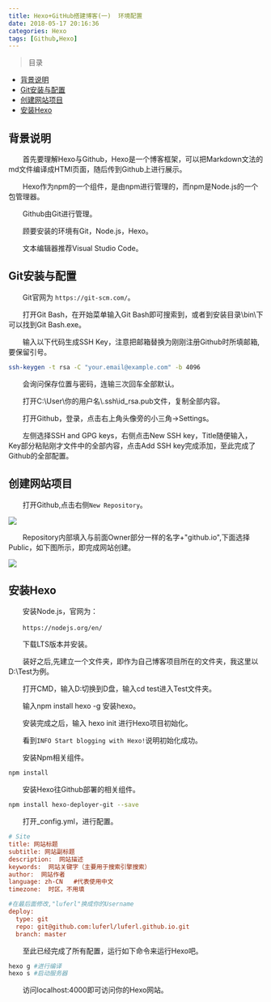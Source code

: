 ```yaml
---
title: Hexo+GitHub搭建博客(一)  环境配置
date: 2018-05-17 20:16:36
categories: Hexo
tags: [Github,Hexo]
---
```



>目录

* [背景说明](#背景说明)
* [Git安装与配置](#git安装与配置)
* [创建网站项目](#创建网站项目)
* [安装Hexo](#安装hexo)

## 背景说明

&emsp;&emsp;首先要理解Hexo与Github，Hexo是一个博客框架，可以把Markdown文法的md文件编译成HTMl页面，随后传到Github上进行展示。

&emsp;&emsp;Hexo作为npm的一个组件，是由npm进行管理的，而npm是Node.js的一个包管理器。

&emsp;&emsp;Github由Git进行管理。

&emsp;&emsp;顾要安装的环境有Git，Node.js，Hexo。

&emsp;&emsp;文本编辑器推荐Visual Studio Code。

## Git安装与配置

&emsp;&emsp;Git官网为 `https://git-scm.com/`。

&emsp;&emsp;打开Git Bash，在开始菜单输入Git Bash即可搜索到，或者到安装目录\bin\下可以找到Git Bash.exe。

&emsp;&emsp;输入以下代码生成SSH Key，注意把邮箱替换为刚刚注册Github时所填邮箱,要保留引号。

```bash
ssh-keygen -t rsa -C "your.email@example.com" -b 4096
```

&emsp;&emsp;会询问保存位置与密码，连输三次回车全部默认。

&emsp;&emsp;打开C:\User\你的用户名\\.ssh\id_rsa.pub文件，复制全部内容。

&emsp;&emsp;打开Github，登录，点击右上角头像旁的小三角->Settings。

&emsp;&emsp;左侧选择SSH and GPG keys，右侧点击New SSH key，Title随便输入，Key部分粘贴刚才文件中的全部内容，点击Add SSH key完成添加，至此完成了Github的全部配置。

## 创建网站项目

&emsp;&emsp;打开Github,点击右侧`New Repository`。

![](https://pic.lufer.cc/images/2021/03/15/e4zAeO.png)

&emsp;&emsp;Repository内部填入与前面Owner部分一样的名字+"github.io",下面选择Public，如下图所示，即完成网站创建。

![](https://pic.lufer.cc/images/2021/03/15/e4zCS1.png)

## 安装Hexo

&emsp;&emsp;安装Node.js，官网为：

&emsp;&emsp;`https://nodejs.org/en/`

&emsp;&emsp;下载LTS版本并安装。

&emsp;&emsp;装好之后,先建立一个文件夹，即作为自己博客项目所在的文件夹，我这里以D:\Test为例。

&emsp;&emsp;打开CMD，输入D:切换到D盘，输入cd test进入Test文件夹。

&emsp;&emsp;输入npm install hexo -g 安装hexo。

&emsp;&emsp;安装完成之后，输入 hexo init 进行Hexo项目初始化。

&emsp;&emsp;看到`INFO Start blogging with Hexo!`说明初始化成功。

&emsp;&emsp;安装Npm相关组件。

```bash
npm install
```

&emsp;&emsp;安装Hexo往Github部署的相关组件。

```bash
npm install hexo-deployer-git --save
```

&emsp;&emsp;打开_config.yml，进行配置。
```ini
# Site
title: 网站标题
subtitle: 网站副标题
description:  网站描述
keywords:  网站关键字（主要用于搜索引擎搜索）
author:  网站作者
language: zh-CN   #代表使用中文
timezone:  时区，不用填

#在最后面修改,"luferl"换成你的Username
deploy:
  type: git
  repo: git@github.com:luferl/luferl.github.io.git
  branch: master

```

&emsp;&emsp;至此已经完成了所有配置，运行如下命令来运行Hexo吧。
```bash
hexo g #进行编译
hexo s #启动服务器
```
&emsp;&emsp;访问localhost:4000即可访问你的Hexo网站。
